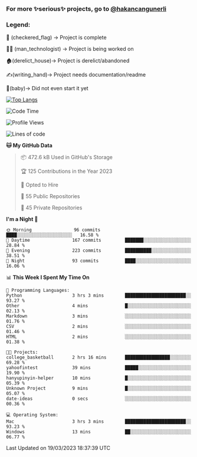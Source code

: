 ### For more ✨serious✨ projects, go to [@hakancangunerli](https://github.com/hakancangunerli)


### Legend:


🏁 (checkered_flag) -> Project is complete

👨‍💻 (man_technologist)   -> Project is being worked on

🏚️(derelict_house)-> Project is derelict/abandoned

✍️(writing_hand)-> Project needs documentation/readme

👶(baby)-> Did not even start it yet

[![Top Langs](https://github-readme-stats.vercel.app/api/top-langs/?username=johngunerli&layout=compact&hide=tex,html,shell,CSS&langs_count=10&exclude_repo=2015-csharp)](https://github.com/anuraghazra/github-readme-stats)


<!--START_SECTION:waka-->
![Code Time](http://img.shields.io/badge/Code%20Time-395%20hrs%2031%20mins-blue)

![Profile Views](http://img.shields.io/badge/Profile%20Views-4-blue)

![Lines of code](https://img.shields.io/badge/From%20Hello%20World%20I%27ve%20Written-3.1%20million%20lines%20of%20code-blue)

**🐱 My GitHub Data** 

> 📦 472.6 kB Used in GitHub's Storage 
 > 
> 🏆 125 Contributions in the Year 2023
 > 
> 💼 Opted to Hire
 > 
> 📜 55 Public Repositories 
 > 
> 🔑 45 Private Repositories 
 > 
**I'm a Night 🦉** 

```text
🌞 Morning                96 commits          ████░░░░░░░░░░░░░░░░░░░░░   16.58 % 
🌆 Daytime                167 commits         ███████░░░░░░░░░░░░░░░░░░   28.84 % 
🌃 Evening                223 commits         ██████████░░░░░░░░░░░░░░░   38.51 % 
🌙 Night                  93 commits          ████░░░░░░░░░░░░░░░░░░░░░   16.06 % 
```


📊 **This Week I Spent My Time On** 

```text
💬 Programming Languages: 
Python                   3 hrs 3 mins        ███████████████████████░░   93.27 % 
Other                    4 mins              █░░░░░░░░░░░░░░░░░░░░░░░░   02.13 % 
Markdown                 3 mins              ░░░░░░░░░░░░░░░░░░░░░░░░░   01.76 % 
CSV                      2 mins              ░░░░░░░░░░░░░░░░░░░░░░░░░   01.46 % 
HTML                     2 mins              ░░░░░░░░░░░░░░░░░░░░░░░░░   01.38 % 

🐱‍💻 Projects: 
college_basketball       2 hrs 16 mins       █████████████████░░░░░░░░   69.28 % 
yahoofintest             39 mins             █████░░░░░░░░░░░░░░░░░░░░   19.90 % 
hanyupinyin-helper       10 mins             █░░░░░░░░░░░░░░░░░░░░░░░░   05.39 % 
Unknown Project          9 mins              █░░░░░░░░░░░░░░░░░░░░░░░░   05.07 % 
date-ideas               0 secs              ░░░░░░░░░░░░░░░░░░░░░░░░░   00.36 % 

💻 Operating System: 
Mac                      3 hrs 3 mins        ███████████████████████░░   93.23 % 
Windows                  13 mins             ██░░░░░░░░░░░░░░░░░░░░░░░   06.77 % 
```


 Last Updated on 19/03/2023 18:37:39 UTC
<!--END_SECTION:waka-->


